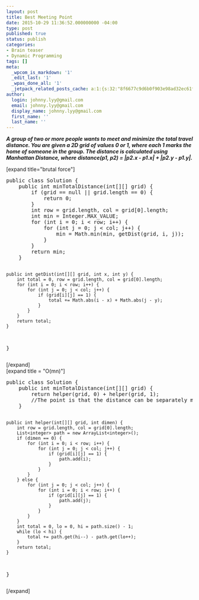 ```yaml
---
layout: post
title: Best Meeting Point
date: 2015-10-29 11:36:52.000000000 -04:00
type: post
published: true
status: publish
categories:
- Brain teaser
- Dynamic Programming
tags: []
meta:
  _wpcom_is_markdown: '1'
  _edit_last: '1'
  _wpas_done_all: '1'
  _jetpack_related_posts_cache: a:1:{s:32:"8f6677c9d6b0f903e98ad32ec61f8deb";a:2:{s:7:"expires";i:1468168324;s:7:"payload";a:3:{i:0;a:1:{s:2:"id";i:1903;}i:1;a:1:{s:2:"id";i:380;}i:2;a:1:{s:2:"id";i:589;}}}}
author:
  login: johnny.lyy@gmail.com
  email: johnny.lyy@gmail.com
  display_name: johnny.lyy@gmail.com
  first_name: ''
  last_name: ''
---
```

<p><strong><em>A group of two or more people wants to meet and minimize the total travel distance. You are given a 2D grid of values 0 or 1, where each 1 marks the home of someone in the group. The distance is calculated using Manhattan Distance, where distance(p1, p2) = |p2.x - p1.x| + |p2.y - p1.y|.</em></strong></p>
<p>[expand title="brutal force"]</p>
<pre>
public class Solution {
    public int minTotalDistance(int[][] grid) {
        if (grid == null || grid.length == 0) {
            return 0;
        }
        int row = grid.length, col = grid[0].length;
        int min = Integer.MAX_VALUE;
        for (int i = 0; i < row; i++) {
            for (int j = 0; j < col; j++) {
                min = Math.min(min, getDist(grid, i, j));
            }
        }
        return min;
    }
    
    public int getDist(int[][] grid, int x, int y) {
        int total = 0, row = grid.length, col = grid[0].length;
        for (int i = 0; i < row; i++) {
            for (int j = 0; j < col; j++) {
                if (grid[i][j] == 1) {
                    total += Math.abs(i - x) + Math.abs(j - y);
                }
            }
        }
        return total;
    }
}
</pre>
<p>[/expand]<br />
[expand title = "O(mn)"]</p>
<pre>
public class Solution {
    public int minTotalDistance(int[][] grid) {
        return helper(grid, 0) + helper(grid, 1);
        //The point is that the distance can be separately measured for the horizontal and vertical directions, and the optimal point can also be chosen separately.
    }
    
    public int helper(int[][] grid, int dimen) {
        int row = grid.length, col = grid[0].length;
        List<integer> path = new ArrayList<integer>();
        if (dimen == 0) {
            for (int i = 0; i < row; i++) {
                for (int j = 0; j < col; j++) {
                    if (grid[i][j] == 1) {
                        path.add(i);
                    }
                }
            }
        } else {
            for (int j = 0; j < col; j++) {
                for (int i = 0; i < row; i++) {
                    if (grid[i][j] == 1) {
                        path.add(j);
                    }
                }
            }
        }
        int total = 0, lo = 0, hi = path.size() - 1;
        while (lo < hi) {
            total += path.get(hi--) - path.get(lo++);
        }
        return total;
    }
}
</integer></integer></pre>
<p>[/expand]</p>
